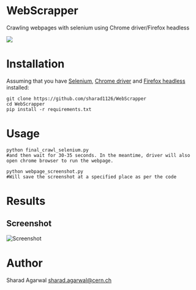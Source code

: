 # WebScrapper
Crawling webpages with selenium using Chrome driver/Firefox headless 

[![](https://img.shields.io/static/v1?label=Sponsor&message=%E2%9D%A4&logo=GitHub&color=%23fe8e86)](https://github.com/sponsors/sharad1126)


# Installation

Assuming that you have  [Selenium](http://selenium-python.readthedocs.io/installation.html),  [Chrome driver](http://chromedriver.chromium.org/getting-started) and [Firefox headless](https://developer.mozilla.org/en-US/Firefox/Headless_mode) installed:

```
git clone https://github.com/sharad1126/WebScrapper
cd WebScrapper
pip install -r requirements.txt
```

# Usage

```
python final_crawl_selenium.py
#and then wait for 30-35 seconds. In the meantime, driver will also open chrome browser to run the webpage.

python webpage_screenshot.py
#Will save the screenshot at a specified place as per the code

```

# Results

## Screenshot 
![Screenshot](test.png)

# Author

Sharad Agarwal <sharad.agarwal@cern.ch>
